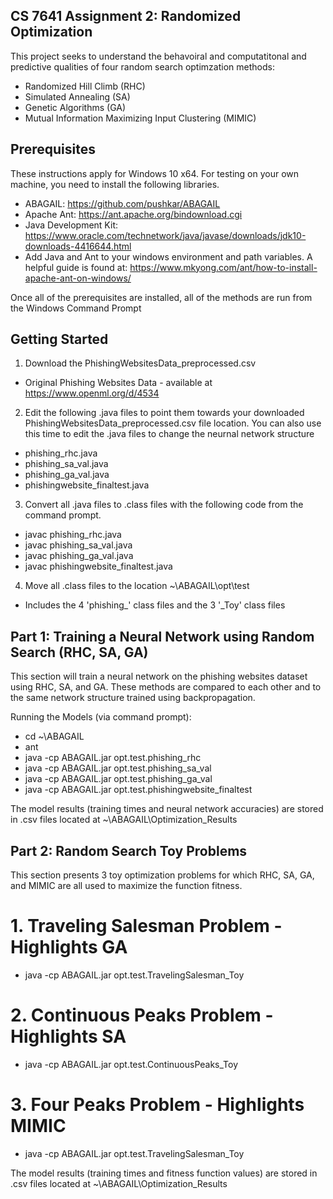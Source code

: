 ## CS 7641 Assignment 2: Randomized Optimization
This project seeks to understand the behavoiral and computatitonal and predictive qualities of four random search optimzation methods:
- Randomized Hill Climb (RHC)
- Simulated Annealing (SA)
- Genetic Algorithms (GA)
- Mutual Information Maximizing Input Clustering (MIMIC)

## Prerequisites
These instructions apply for Windows 10 x64.
For testing on your own machine, you need to install the following libraries.
- ABAGAIL: https://github.com/pushkar/ABAGAIL
- Apache Ant: https://ant.apache.org/bindownload.cgi
- Java Development Kit: https://www.oracle.com/technetwork/java/javase/downloads/jdk10-downloads-4416644.html
- Add Java and Ant to your windows environment and path variables. A helpful guide is found at: https://www.mkyong.com/ant/how-to-install-apache-ant-on-windows/

Once all of the prerequisites are installed, all of the methods are run from the Windows Command Prompt

## Getting Started
1. Download the PhishingWebsitesData_preprocessed.csv
- Original Phishing Websites Data - available at https://www.openml.org/d/4534
2. Edit the following .java files to point them towards your downloaded PhishingWebsitesData_preprocessed.csv file location. You can also use this time to edit the .java files to change the neurnal network structure
- phishing_rhc.java
- phishing_sa_val.java
- phishing_ga_val.java
- phishingwebsite_finaltest.java
3. Convert all .java files to .class files with the following code from the command prompt.
- javac phishing_rhc.java
- javac phishing_sa_val.java
- javac phishing_ga_val.java
- javac phishingwebsite_finaltest.java
4. Move all .class files to the location ~\ABAGAIL\opt\test
- Includes the 4 'phishing_' class files and the 3 '_Toy' class files


## Part 1: Training a Neural Network using Random Search (RHC, SA, GA)
This section will train a neural network on the phishing websites dataset using RHC, SA, and GA. These methods are compared to each other and to the same network structure trained using backpropagation.

Running the Models (via command prompt):
- cd ~\ABAGAIL
- ant
- java -cp ABAGAIL.jar opt.test.phishing_rhc
- java -cp ABAGAIL.jar opt.test.phishing_sa_val
- java -cp ABAGAIL.jar opt.test.phishing_ga_val
- java -cp ABAGAIL.jar opt.test.phishingwebsite_finaltest

The model results (training times and neural network accuracies) are stored in .csv files located at ~\ABAGAIL\Optimization_Results


## Part 2: Random Search Toy Problems
This section presents 3 toy optimization problems for which RHC, SA, GA, and MIMIC are all used to maximize the function fitness.

# 1. Traveling Salesman Problem - Highlights GA
- java -cp ABAGAIL.jar opt.test.TravelingSalesman_Toy
# 2. Continuous Peaks Problem - Highlights SA
- java -cp ABAGAIL.jar opt.test.ContinuousPeaks_Toy
# 3. Four Peaks Problem - Highlights MIMIC
- java -cp ABAGAIL.jar opt.test.TravelingSalesman_Toy

The model results (training times and fitness function values) are stored in .csv files located at ~\ABAGAIL\Optimization_Results
